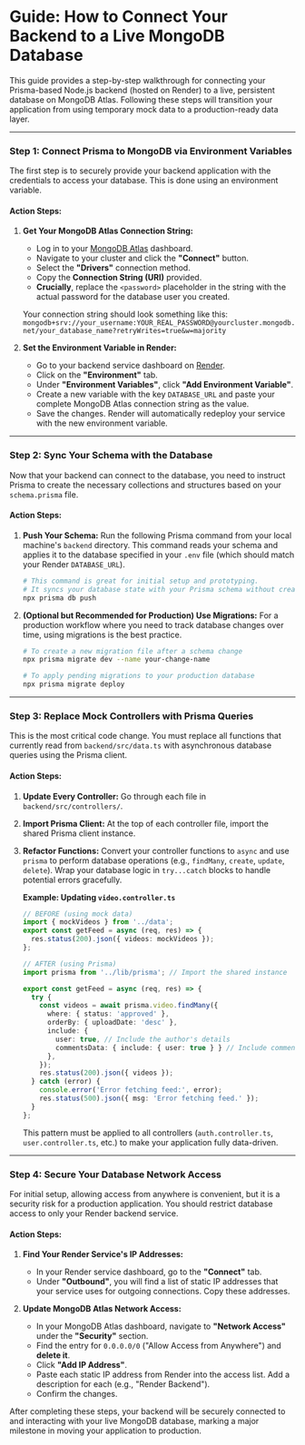 # Guide: How to Connect Your Backend to a Live MongoDB Database

This guide provides a step-by-step walkthrough for connecting your Prisma-based Node.js backend (hosted on Render) to a live, persistent database on MongoDB Atlas. Following these steps will transition your application from using temporary mock data to a production-ready data layer.

---

### **Step 1: Connect Prisma to MongoDB via Environment Variables**

The first step is to securely provide your backend application with the credentials to access your database. This is done using an environment variable.

#### **Action Steps:**

1.  **Get Your MongoDB Atlas Connection String:**
    *   Log in to your [MongoDB Atlas](https://cloud.mongodb.com/) dashboard.
    *   Navigate to your cluster and click the **"Connect"** button.
    *   Select the **"Drivers"** connection method.
    *   Copy the **Connection String (URI)** provided.
    *   **Crucially**, replace the `<password>` placeholder in the string with the actual password for the database user you created.

    Your connection string should look something like this:
    `mongodb+srv://your_username:YOUR_REAL_PASSWORD@yourcluster.mongodb.net/your_database_name?retryWrites=true&w=majority`

2.  **Set the Environment Variable in Render:**
    *   Go to your backend service dashboard on [Render](https://render.com/).
    *   Click on the **"Environment"** tab.
    *   Under **"Environment Variables"**, click **"Add Environment Variable"**.
    *   Create a new variable with the key `DATABASE_URL` and paste your complete MongoDB Atlas connection string as the value.
    *   Save the changes. Render will automatically redeploy your service with the new environment variable.

---

### **Step 2: Sync Your Schema with the Database**

Now that your backend can connect to the database, you need to instruct Prisma to create the necessary collections and structures based on your `schema.prisma` file.

#### **Action Steps:**

1.  **Push Your Schema:** Run the following Prisma command from your local machine's `backend` directory. This command reads your schema and applies it to the database specified in your `.env` file (which should match your Render `DATABASE_URL`).

    ```bash
    # This command is great for initial setup and prototyping.
    # It syncs your database state with your Prisma schema without creating migration files.
    npx prisma db push
    ```

2.  **(Optional but Recommended for Production) Use Migrations:** For a production workflow where you need to track database changes over time, using migrations is the best practice.

    ```bash
    # To create a new migration file after a schema change
    npx prisma migrate dev --name your-change-name

    # To apply pending migrations to your production database
    npx prisma migrate deploy
    ```

---

### **Step 3: Replace Mock Controllers with Prisma Queries**

This is the most critical code change. You must replace all functions that currently read from `backend/src/data.ts` with asynchronous database queries using the Prisma client.

#### **Action Steps:**

1.  **Update Every Controller:** Go through each file in `backend/src/controllers/`.
2.  **Import Prisma Client:** At the top of each controller file, import the shared Prisma client instance.
3.  **Refactor Functions:** Convert your controller functions to `async` and use `prisma` to perform database operations (e.g., `findMany`, `create`, `update`, `delete`). Wrap your database logic in `try...catch` blocks to handle potential errors gracefully.

    **Example: Updating `video.controller.ts`**

    ```typescript
    // BEFORE (using mock data)
    import { mockVideos } from '../data';
    export const getFeed = async (req, res) => {
      res.status(200).json({ videos: mockVideos });
    };

    // AFTER (using Prisma)
    import prisma from '../lib/prisma'; // Import the shared instance

    export const getFeed = async (req, res) => {
      try {
        const videos = await prisma.video.findMany({
          where: { status: 'approved' },
          orderBy: { uploadDate: 'desc' },
          include: {
            user: true, // Include the author's details
            commentsData: { include: { user: true } } // Include comments and their authors
          },
        });
        res.status(200).json({ videos });
      } catch (error) {
        console.error('Error fetching feed:', error);
        res.status(500).json({ msg: 'Error fetching feed.' });
      }
    };
    ```

    This pattern must be applied to all controllers (`auth.controller.ts`, `user.controller.ts`, etc.) to make your application fully data-driven.

---

### **Step 4: Secure Your Database Network Access**

For initial setup, allowing access from anywhere is convenient, but it is a security risk for a production application. You should restrict database access to only your Render backend service.

#### **Action Steps:**

1.  **Find Your Render Service's IP Addresses:**
    *   In your Render service dashboard, go to the **"Connect"** tab.
    *   Under **"Outbound"**, you will find a list of static IP addresses that your service uses for outgoing connections. Copy these addresses.

2.  **Update MongoDB Atlas Network Access:**
    *   In your MongoDB Atlas dashboard, navigate to **"Network Access"** under the **"Security"** section.
    *   Find the entry for `0.0.0.0/0` ("Allow Access from Anywhere") and **delete it**.
    *   Click **"Add IP Address"**.
    *   Paste each static IP address from Render into the access list. Add a description for each (e.g., "Render Backend").
    *   Confirm the changes.

After completing these steps, your backend will be securely connected to and interacting with your live MongoDB database, marking a major milestone in moving your application to production.
